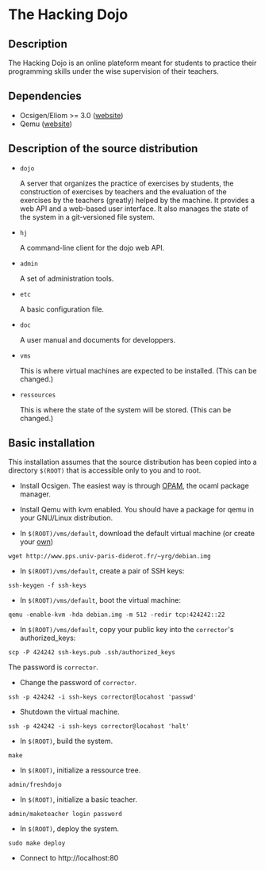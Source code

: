 The Hacking Dojo
==

## Description

The Hacking Dojo is an online plateform meant for students to practice
their programming skills under the wise supervision of their teachers.

## Dependencies

* Ocsigen/Eliom >= 3.0 ([website][ocsigen])
* Qemu ([website][qemu])

## Description of the source distribution

- `dojo` 

   A server that organizes the practice of exercises by students, the
   construction of exercises by teachers and the evaluation of the
   exercises by the teachers (greatly) helped by the machine. It
   provides a web API and a web-based user interface. It also manages
   the state of the system in a git-versioned file system.

- `hj`

   A command-line client for the dojo web API.

- `admin`

   A set of administration tools.

- `etc`

   A basic configuration file.

- `doc`

   A user manual and documents for developpers.

- `vms`

   This is where virtual machines are expected to be installed.
   (This can be changed.)

- `ressources`

   This is where the state of the system will be stored.
   (This can be changed.)

## Basic installation 

This installation assumes that the source distribution has been copied
into a directory `$(ROOT)` that is accessible only to you and to root.

- Install Ocsigen.
   The easiest way is through [OPAM][opam], the ocaml package manager.

- Install Qemu with kvm enabled.
   You should have a package for qemu in your GNU/Linux distribution.

- In `$(ROOT)/vms/default`, download the default virtual
   machine (or create your [own][debianqemu])

```Shell
wget http://www.pps.univ-paris-diderot.fr/~yrg/debian.img
```

- In `$(ROOT)/vms/default`, create a pair of SSH keys:

```Shell
ssh-keygen -f ssh-keys
```

- In `$(ROOT)/vms/default`, boot the virtual machine:

```Shell
qemu -enable-kvm -hda debian.img -m 512 -redir tcp:424242::22
```

- In `$(ROOT)/vms/default`, copy your public key into the `corrector`'s authorized_keys:

```Shell
scp -P 424242 ssh-keys.pub .ssh/authorized_keys
```

The password is `corrector`.

- Change the password of `corrector`.

```Shell
ssh -p 424242 -i ssh-keys corrector@locahost 'passwd'
```

- Shutdown the virtual machine.

```Shell
ssh -p 424242 -i ssh-keys corrector@locahost 'halt'
```

- In `$(ROOT)`, build the system.

```Shell
make
```

- In `$(ROOT)`, initialize a ressource tree.

```Shell
admin/freshdojo
```

- In `$(ROOT)`, initialize a basic teacher.

```Shell
admin/maketeacher login password
```

- In `$(ROOT)`, deploy the system.

```Shell
sudo make deploy
```

- Connect to http://localhost:80


[ocsigen]: http://www.ocsigen.org
[qemu]: http://www.qemu.org
[opam]: http://opam.ocamlpro.com
[debianqemu]: http://wiki.colar.net/creating_a_qemu_image_and_installing_debian_in_it